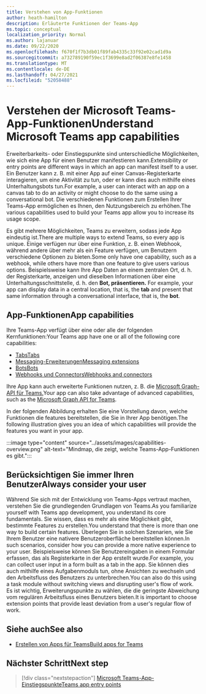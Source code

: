 ```yaml
---
title: Verstehen von App-Funktionen
author: heath-hamilton
description: Erläuterte Funktionen der Teams-App
ms.topic: conceptual
localization_priority: Normal
ms.author: lajanuar
ms.date: 09/22/2020
ms.openlocfilehash: f670f1f7b3db01f89fab4335c33f92e02cad1d9a
ms.sourcegitcommit: a732789190f59ec1f3699e8ad2f06387e8fe1458
ms.translationtype: MT
ms.contentlocale: de-DE
ms.lasthandoff: 04/27/2021
ms.locfileid: "52058488"
---
```

# <a name="understand-microsoft-teams-app-capabilities"></a><span data-ttu-id="8a4c3-103">Verstehen der Microsoft Teams-App-Funktionen</span><span class="sxs-lookup"><span data-stu-id="8a4c3-103">Understand Microsoft Teams app capabilities</span></span>

<span data-ttu-id="8a4c3-104">Erweiterbarkeits- oder Einstiegspunkte sind unterschiedliche Möglichkeiten, wie sich eine App für einen Benutzer manifestieren kann.</span><span class="sxs-lookup"><span data-stu-id="8a4c3-104">Extensibility or entry points are different ways in which an app can manifest itself to a user.</span></span> <span data-ttu-id="8a4c3-105">Ein Benutzer kann z. B. mit einer App auf einer Canvas-Registerkarte interagieren, um eine Aktivität zu tun, oder er kann dies auch mithilfe eines Unterhaltungsbots tun.</span><span class="sxs-lookup"><span data-stu-id="8a4c3-105">For example, a user can interact with an app on a canvas tab to do an activity or might choose to do the same using a conversational bot.</span></span> <span data-ttu-id="8a4c3-106">Die verschiedenen Funktionen zum Erstellen Ihrer Teams-App ermöglichen es Ihnen, den Nutzungsbereich zu erhöhen.</span><span class="sxs-lookup"><span data-stu-id="8a4c3-106">The various capabilities used to build your Teams app allow you to increase its usage scope.</span></span>

<span data-ttu-id="8a4c3-107">Es gibt mehrere Möglichkeiten, Teams zu erweitern, sodass jede App eindeutig ist.</span><span class="sxs-lookup"><span data-stu-id="8a4c3-107">There are multiple ways to extend Teams, so every app is unique.</span></span> <span data-ttu-id="8a4c3-108">Einige verfügen nur über eine Funktion, z. B. einen Webhook, während andere über mehr als ein Feature verfügen, um Benutzern verschiedene Optionen zu bieten.</span><span class="sxs-lookup"><span data-stu-id="8a4c3-108">Some only have one capability, such as a webhook, while others have more than one feature to give users various options.</span></span> <span data-ttu-id="8a4c3-109">Beispielsweise kann Ihre App Daten an einem zentralen Ort, d. h. der Registerkarte, anzeigen und dieselben Informationen über eine Unterhaltungsschnittstelle, d. h. den **Bot, präsentieren.** </span><span class="sxs-lookup"><span data-stu-id="8a4c3-109">For example, your app can display data in a central location, that is, the **tab** and present that same information through a conversational interface, that is, the **bot**.</span></span>

## <a name="app-capabilities"></a><span data-ttu-id="8a4c3-110">App-Funktionen</span><span class="sxs-lookup"><span data-stu-id="8a4c3-110">App capabilities</span></span>

<span data-ttu-id="8a4c3-111">Ihre Teams-App verfügt über eine oder alle der folgenden Kernfunktionen:</span><span class="sxs-lookup"><span data-stu-id="8a4c3-111">Your Teams app have one or all of the following core capabilities:</span></span>

* [<span data-ttu-id="8a4c3-112">Tabs</span><span class="sxs-lookup"><span data-stu-id="8a4c3-112">Tabs</span></span>](../tabs/what-are-tabs.md)
* [<span data-ttu-id="8a4c3-113">Messaging-Erweiterungen</span><span class="sxs-lookup"><span data-stu-id="8a4c3-113">Messaging extensions</span></span>](../messaging-extensions/what-are-messaging-extensions.md)
* [<span data-ttu-id="8a4c3-114">Bots</span><span class="sxs-lookup"><span data-stu-id="8a4c3-114">Bots</span></span>](../bots/what-are-bots.md)
* [<span data-ttu-id="8a4c3-115">Webhooks und Connectors</span><span class="sxs-lookup"><span data-stu-id="8a4c3-115">Webhooks and connectors</span></span>](../webhooks-and-connectors/what-are-webhooks-and-connectors.md)

<span data-ttu-id="8a4c3-116">Ihre App kann auch erweiterte Funktionen nutzen, z. B. die [Microsoft Graph-API für Teams.](https://docs.microsoft.com/graph/teams-concept-overview)</span><span class="sxs-lookup"><span data-stu-id="8a4c3-116">Your app can also take advantage of advanced capabilities, such as the [Microsoft Graph API for Teams](https://docs.microsoft.com/graph/teams-concept-overview).</span></span>

<span data-ttu-id="8a4c3-117">In der folgenden Abbildung erhalten Sie eine Vorstellung davon, welche Funktionen die features bereitstellen, die Sie in Ihrer App benötigen.</span><span class="sxs-lookup"><span data-stu-id="8a4c3-117">The following illustration gives you an idea of which capabilities will provide the features you want in your app.</span></span>

:::image type="content" source="../assets/images/capabilities-overview.png" alt-text="Mindmap, die zeigt, welche Teams-App-Funktionen es gibt.":::

## <a name="always-consider-your-user"></a><span data-ttu-id="8a4c3-119">Berücksichtigen Sie immer Ihren Benutzer</span><span class="sxs-lookup"><span data-stu-id="8a4c3-119">Always consider your user</span></span>

<span data-ttu-id="8a4c3-120">Während Sie sich mit der Entwicklung von Teams-Apps vertraut machen, verstehen Sie die grundlegenden Grundlagen von Teams.</span><span class="sxs-lookup"><span data-stu-id="8a4c3-120">As you familiarize yourself with Teams app development, you understand its core fundamentals.</span></span> <span data-ttu-id="8a4c3-121">Sie wissen, dass es mehr als eine Möglichkeit gibt, bestimmte Features zu erstellen.</span><span class="sxs-lookup"><span data-stu-id="8a4c3-121">You understand that there is more than one way to build certain features.</span></span> <span data-ttu-id="8a4c3-122">Überlegen Sie in solchen Szenarien, wie Sie Ihrem Benutzer eine nativere Benutzeroberfläche bereitstellen können.</span><span class="sxs-lookup"><span data-stu-id="8a4c3-122">In such scenarios, consider how you can provide a more native experience to your user.</span></span>
<span data-ttu-id="8a4c3-123">Beispielsweise können Sie Benutzereingaben in einem Formular erfassen, das als Registerkarte in der App erstellt wurde.</span><span class="sxs-lookup"><span data-stu-id="8a4c3-123">For example, you can collect user input in a form built as a tab in the app.</span></span> <span data-ttu-id="8a4c3-124">Sie können dies auch mithilfe eines Aufgabenmoduls tun, ohne Ansichten zu wechseln und den Arbeitsfluss des Benutzers zu unterbrechen.</span><span class="sxs-lookup"><span data-stu-id="8a4c3-124">You can also do this using a task module without switching views and disrupting user's flow of work.</span></span> <span data-ttu-id="8a4c3-125">Es ist wichtig, Erweiterungspunkte zu wählen, die die geringste Abweichung vom regulären Arbeitsfluss eines Benutzers bieten.</span><span class="sxs-lookup"><span data-stu-id="8a4c3-125">It is important to choose extension points that provide least deviation from a user's regular flow of work.</span></span>

## <a name="see-also"></a><span data-ttu-id="8a4c3-126">Siehe auch</span><span class="sxs-lookup"><span data-stu-id="8a4c3-126">See also</span></span>

- [<span data-ttu-id="8a4c3-127">Erstellen von Apps für Teams</span><span class="sxs-lookup"><span data-stu-id="8a4c3-127">Build apps for Teams</span></span>](../overview.md)

## <a name="next-step"></a><span data-ttu-id="8a4c3-128">Nächster Schritt</span><span class="sxs-lookup"><span data-stu-id="8a4c3-128">Next step</span></span>

> [!div class="nextstepaction"]
> [<span data-ttu-id="8a4c3-129">Microsoft Teams-App-Einstiegspunkte</span><span class="sxs-lookup"><span data-stu-id="8a4c3-129">Teams app entry points</span></span>](../concepts/extensibility-points.md)
